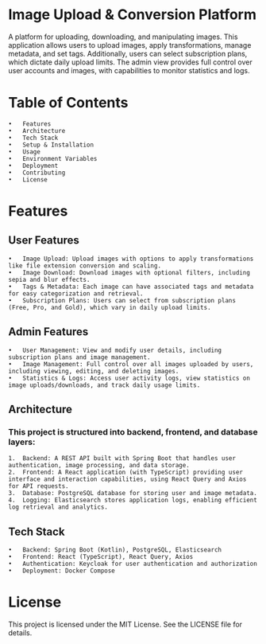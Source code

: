 # Image Upload & Conversion Platform

A platform for uploading, downloading, and manipulating images. This application allows users to upload images, apply transformations, manage metadata, and set tags. Additionally, users can select subscription plans, which dictate daily upload limits. The admin view provides full control over user accounts and images, with capabilities to monitor statistics and logs.

# Table of Contents

	•	Features
	•	Architecture
	•	Tech Stack
	•	Setup & Installation
	•	Usage
	•	Environment Variables
	•	Deployment
	•	Contributing
	•	License

# Features

## User Features

	•	Image Upload: Upload images with options to apply transformations like file extension conversion and scaling.
	•	Image Download: Download images with optional filters, including sepia and blur effects.
	•	Tags & Metadata: Each image can have associated tags and metadata for easy categorization and retrieval.
	•	Subscription Plans: Users can select from subscription plans (Free, Pro, and Gold), which vary in daily upload limits.

## Admin Features

	•	User Management: View and modify user details, including subscription plans and image management.
	•	Image Management: Full control over all images uploaded by users, including viewing, editing, and deleting images.
	•	Statistics & Logs: Access user activity logs, view statistics on image uploads/downloads, and track daily usage limits.

## Architecture

### This project is structured into backend, frontend, and database layers:

	1.	Backend: A REST API built with Spring Boot that handles user authentication, image processing, and data storage.
	2.	Frontend: A React application (with TypeScript) providing user interface and interaction capabilities, using React Query and Axios for API requests.
	3.	Database: PostgreSQL database for storing user and image metadata.
	4.	Logging: Elasticsearch stores application logs, enabling efficient log retrieval and analytics.

## Tech Stack

	•	Backend: Spring Boot (Kotlin), PostgreSQL, Elasticsearch
	•	Frontend: React (TypeScript), React Query, Axios
	•	Authentication: Keycloak for user authentication and authorization
	•	Deployment: Docker Compose

# License

This project is licensed under the MIT License. See the LICENSE file for details.
